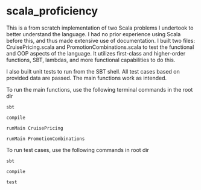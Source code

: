 # scala_proficiency

This is a from scratch implementation of two Scala problems I undertook to better understand the language. I had no prior experience using Scala before this, and thus made extensive use of documentation. I built two files: CruisePricing.scala and PromotionCombinations.scala to test the functional and OOP aspects of the language. It utilizes first-class and higher-order functions, SBT, lambdas, and more functional capabilities to do this. 

I also built unit tests to run from the SBT shell. All test cases based on provided data are passed. The main functions work as intended. 

To run the main functions, use the following terminal commands in the root dir

```console 
sbt
```

```console
compile
```

```console 
runMain CruisePricing
```

```console
runMain PromotionCombinations
```

To run test cases, use the following commands in root dir

```console
sbt
```

```console
compile
```

```console
test
```
